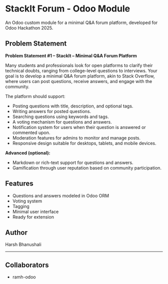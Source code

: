 # StackIt Forum - Odoo Module

An Odoo custom module for a minimal Q&A forum platform, developed for Odoo Hackathon 2025.

## Problem Statement

**Problem Statement #1 – StackIt – Minimal Q&A Forum Platform**

Many students and professionals look for open platforms to clarify their technical doubts, ranging from college-level questions to interviews. Your goal is to develop a minimal Q&A forum platform, akin to Stack Overflow, where users can post questions, receive answers, and engage with the community.

The platform should support:

- Posting questions with title, description, and optional tags.
- Writing answers for posted questions.
- Searching questions using keywords and tags.
- A voting mechanism for questions and answers.
- Notification system for users when their question is answered or commented upon.
- Moderation features for admins to monitor and manage posts.
- Responsive design suitable for desktops, tablets, and mobile devices.

**Advanced (optional):**

- Markdown or rich-text support for questions and answers.
- Gamification through user reputation based on community participation.

## Features

- Questions and answers modeled in Odoo ORM
- Voting system
- Tagging
- Minimal user interface
- Ready for extension

## Author

Harsh Bhanushali

---

## Collaborators

- ramh-odoo
